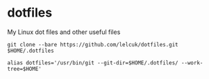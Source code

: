 # dotfiles
My Linux dot files and other useful files 


`git clone --bare https://github.com/lelcuk/dotfiles.git $HOME/.dotfiles`

`alias dotfiles='/usr/bin/git --git-dir=$HOME/.dotfiles/ --work-tree=$HOME'`

